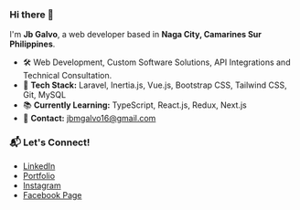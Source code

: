 ### Hi there 👋 

I'm **Jb Galvo**, a web developer based in **Naga City, Camarines Sur Philippines**. 

- 🛠️ Web Development, Custom Software Solutions, API Integrations and Technical Consultation.
- 🔧 **Tech Stack:** Laravel, Inertia.js, Vue.js, Bootstrap CSS, Tailwind CSS, Git, MySQL
- 📚 **Currently Learning:** TypeScript, React.js, Redux, Next.js
- 📧 **Contact:** jbmgalvo16@gmail.com

### 📬 Let's Connect!
- [LinkedIn](https://www.linkedin.com/in/jb-galvo/)
- [Portfolio](https://jb-galvo.vercel.app/)
- [Instagram](https://www.instagram.com/jbgalvo/)
- [Facebook Page](https://www.facebook.com/jb.galvo/)
